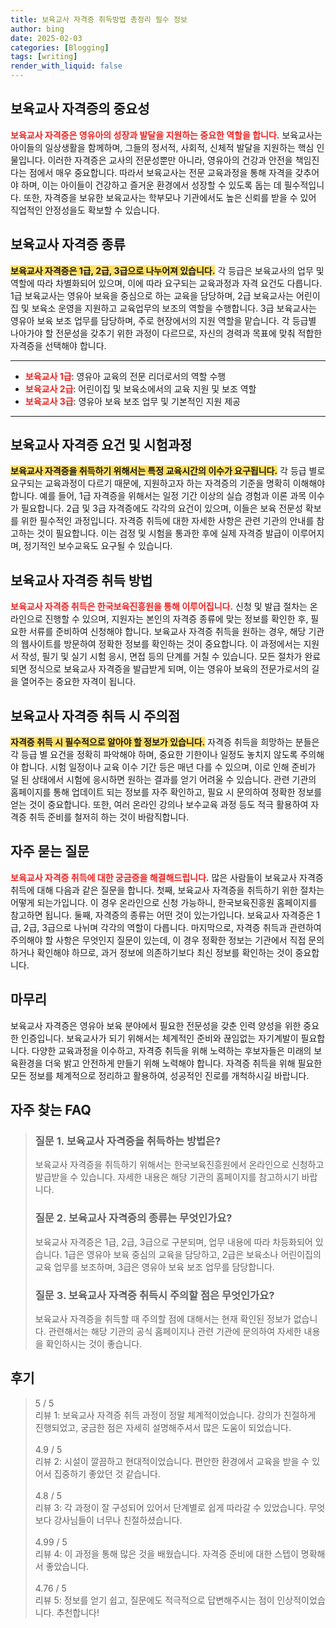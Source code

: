```yaml
---
title: 보육교사 자격증 취득방법 총정리 필수 정보
author: bing
date: 2025-02-03
categories: [Blogging]
tags: [writing]
render_with_liquid: false
---
```



<h2 id='보육교사_자격증의_중요성'>보육교사 자격증의 중요성</h2>

<p><b><span style="color: #ee2323;">보육교사 자격증은 영유아의 성장과 발달을 지원하는 중요한 역할을 합니다.</span></b> 보육교사는 아이들의 일상생활을 함께하며, 그들의 정서적, 사회적, 신체적 발달을 지원하는 핵심 인물입니다. 이러한 자격증은 교사의 전문성뿐만 아니라, 영유아의 건강과 안전을 책임진다는 점에서 매우 중요합니다. 따라서 보육교사는 전문 교육과정을 통해 자격을 갖추어야 하며, 이는 아이들이 건강하고 즐거운 환경에서 성장할 수 있도록 돕는 데 필수적입니다. 또한, 자격증을 보유한 보육교사는 학부모나 기관에서도 높은 신뢰를 받을 수 있어 직업적인 안정성을도 확보할 수 있습니다.</p>

<h2 id='보육교사_자격증_종류'>보육교사 자격증 종류</h2>

<p><b><span style="background-color: #ffe066;">보육교사 자격증은 1급, 2급, 3급으로 나누어져 있습니다.</span></b> 각 등급은 보육교사의 업무 및 역할에 따라 차별화되어 있으며, 이에 따라 요구되는 교육과정과 자격 요건도 다릅니다. 1급 보육교사는 영유아 보육을 중심으로 하는 교육을 담당하며, 2급 보육교사는 어린이집 및 보육소 운영을 지원하고 교육업무의 보조의 역할을 수행합니다. 3급 보육교사는 영유아 보육 보조 업무를 담당하며, 주로 현장에서의 지원 역할을 맡습니다. 각 등급별 나아가야 할 전문성을 갖추기 위한 과정이 다르므로, 자신의 경력과 목표에 맞춰 적합한 자격증을 선택해야 합니다.</p>

<hr />

<ul>
    <li><b><span style="color: #ee2323;">보육교사 1급</span></b>: 영유아 교육의 전문 리더로서의 역할 수행</li>
    <li><b><span style="color: #ee2323;">보육교사 2급</span></b>: 어린이집 및 보육소에서의 교육 지원 및 보조 역할</li>
    <li><b><span style="color: #ee2323;">보육교사 3급</span></b>: 영유아 보육 보조 업무 및 기본적인 지원 제공</li>
</ul>

<hr />

<h2 id='보육교사_자격증_요건_및_시험과정'>보육교사 자격증 요건 및 시험과정</h2>

<p><b><span style="background-color: #ffe066;">보육교사 자격증을 취득하기 위해서는 특정 교육시간의 이수가 요구됩니다.</span></b> 각 등급 별로 요구되는 교육과정이 다르기 때문에, 지원하고자 하는 자격증의 기준을 명확히 이해해야 합니다. 예를 들어, 1급 자격증을 위해서는 일정 기간 이상의 실습 경험과 이론 과목 이수가 필요합니다. 2급 및 3급 자격증에도 각각의 요건이 있으며, 이들은 보육 전문성 확보를 위한 필수적인 과정입니다. 자격증 취득에 대한 자세한 사항은 관련 기관의 안내를 참고하는 것이 필요합니다. 이는 검정 및 시험을 통과한 후에 실제 자격증 발급이 이루어지며, 정기적인 보수교육도 요구될 수 있습니다.</p>

<h2 id='보육교사_자격증_취득방법'>보육교사 자격증 취득 방법</h2>

<p><b><span style="color: #ee2323;">보육교사 자격증 취득은 한국보육진흥원을 통해 이루어집니다.</span></b> 신청 및 발급 절차는 온라인으로 진행할 수 있으며, 지원자는 본인의 자격증 종류에 맞는 정보를 확인한 후, 필요한 서류를 준비하여 신청해야 합니다. 보육교사 자격증 취득을 원하는 경우, 해당 기관의 웹사이트를 방문하여 정확한 정보를 확인하는 것이 중요합니다. 이 과정에서는 지원서 작성, 필기 및 실기 시험 응시, 면접 등의 단계를 거칠 수 있습니다. 모든 절차가 완료되면 정식으로 보육교사 자격증을 발급받게 되며, 이는 영유아 보육의 전문가로서의 길을 열어주는 중요한 자격이 됩니다.</p>

<h2 id='보육교사_자격증_취득시_주의점'>보육교사 자격증 취득 시 주의점</h2>

<p><b><span style="background-color: #ffe066;">자격증 취득 시 필수적으로 알아야 할 정보가 있습니다.</span></b> 자격증 취득을 희망하는 분들은 각 등급 별 요건을 정확히 파악해야 하며, 중요한 기한이나 일정도 놓치지 않도록 주의해야 합니다. 시험 일정이나 교육 이수 기간 등은 매년 다를 수 있으며, 이로 인해 준비가 덜 된 상태에서 시험에 응시하면 원하는 결과를 얻기 어려울 수 있습니다. 관련 기관의 홈페이지를 통해 업데이트 되는 정보를 자주 확인하고, 필요 시 문의하여 정확한 정보를 얻는 것이 중요합니다. 또한, 여러 온라인 강의나 보수교육 과정 등도 적극 활용하여 자격증 취득 준비를 철저히 하는 것이 바람직합니다.</p>

<h2 id='자주_묻는_질문'>자주 묻는 질문</h2>

<p><b><span style="color: #ee2323;">보육교사 자격증 취득에 대한 궁금증을 해결해드립니다.</span></b> 많은 사람들이 보육교사 자격증 취득에 대해 다음과 같은 질문을 합니다. 첫째, 보육교사 자격증을 취득하기 위한 절차는 어떻게 되는가입니다. 이 경우 온라인으로 신청 가능하니, 한국보육진흥원 홈페이지를 참고하면 됩니다. 둘째, 자격증의 종류는 어떤 것이 있는가입니다. 보육교사 자격증은 1급, 2급, 3급으로 나뉘며 각각의 역할이 다릅니다. 마지막으로, 자격증 취득과 관련하여 주의해야 할 사항은 무엇인지 질문이 있는데, 이 경우 정확한 정보는 기관에서 직접 문의하거나 확인해야 하므로, 과거 정보에 의존하기보다 최신 정보를 확인하는 것이 중요합니다.</p>

<h2 id='마무리'>마무리</h2>

<p>보육교사 자격증은 영유아 보육 분야에서 필요한 전문성을 갖춘 인력 양성을 위한 중요한 인증입니다. 보육교사가 되기 위해서는 체계적인 준비와 끊임없는 자기계발이 필요합니다. 다양한 교육과정을 이수하고, 자격증 취득을 위해 노력하는 후보자들은 미래의 보육환경을 더욱 밝고 안전하게 만들기 위해 노력해야 합니다. 자격증 취득을 위해 필요한 모든 정보를 체계적으로 정리하고 활용하여, 성공적인 진로를 개척하시길 바랍니다.</p>


<h2 id='자주_찾는_FAQ'>자주 찾는 FAQ</h2>
<div itemscope="" itemtype="https://schema.org/FAQPage"> 
<blockquote> 
<div itemscope="" itemprop="mainEntity" itemtype="https://schema.org/Question"> 
<h3 itemprop="name">질문 1. 보육교사 자격증을 취득하는 방법은?</h3> 
<div itemscope="" itemprop="acceptedAnswer" itemtype="https://schema.org/Answer"> 
<span itemprop="text"> 
<p>보육교사 자격증을 취득하기 위해서는 한국보육진흥원에서 온라인으로 신청하고 발급받을 수 있습니다. 자세한 내용은 해당 기관의 홈페이지를 참고하시기 바랍니다.</p> 
</span> 
</div> 
</div> 
<div itemscope="" itemprop="mainEntity" itemtype="https://schema.org/Question"> 
<h3 itemprop="name">질문 2. 보육교사 자격증의 종류는 무엇인가요?</h3> 
<div itemscope="" itemprop="acceptedAnswer" itemtype="https://schema.org/Answer"> 
<span itemprop="text"> 
<p>보육교사 자격증은 1급, 2급, 3급으로 구분되며, 업무 내용에 따라 차등화되어 있습니다. 1급은 영유아 보육 중심의 교육을 담당하고, 2급은 보육소나 어린이집의 교육 업무를 보조하며, 3급은 영유아 보육 보조 업무를 담당합니다.</p> 
</span> 
</div> 
</div> 
<div itemscope="" itemprop="mainEntity" itemtype="https://schema.org/Question"> 
<h3 itemprop="name">질문 3. 보육교사 자격증 취득시 주의할 점은 무엇인가요?</h3> 
<div itemscope="" itemprop="acceptedAnswer" itemtype="https://schema.org/Answer"> 
<span itemprop="text"> 
<p>보육교사 자격증을 취득할 때 주의할 점에 대해서는 현재 확인된 정보가 없습니다. 관련해서는 해당 기관의 공식 홈페이지나 관련 기관에 문의하여 자세한 내용을 확인하시는 것이 좋습니다.</p> 
</span> 
</div> 
</div> 
</blockquote> 
</div>
<h2 id='후기'>후기</h2>
<div itemscope itemtype="https://schema.org/Product">
  <blockquote>
  <div itemprop="review" itemscope itemtype="https://schema.org/Review">
      <div itemprop="reviewRating" itemscope itemtype="https://schema.org/Rating"> <span itemprop="ratingValue">5</span> / <span itemprop="bestRating">5</span> </div>
      <span itemprop="reviewBody">리뷰 1: 보육교사 자격증 취득 과정이 정말 체계적이었습니다. 강의가 친절하게 진행되었고, 궁금한 점은 자세히 설명해주셔서 많은 도움이 되었습니다.</span>
  </div>
  <br>
  <div itemprop="review" itemscope itemtype="https://schema.org/Review">
      <div itemprop="reviewRating" itemscope itemtype="https://schema.org/Rating"> <span itemprop="ratingValue">4.9</span> / <span itemprop="bestRating">5</span> </div>
      <span itemprop="reviewBody">리뷰 2: 시설이 깔끔하고 현대적이었습니다. 편안한 환경에서 교육을 받을 수 있어서 집중하기 좋았던 것 같습니다.</span>
  </div>
  <br>
  <div itemprop="review" itemscope itemtype="https://schema.org/Review">
      <div itemprop="reviewRating" itemscope itemtype="https://schema.org/Rating"> <span itemprop="ratingValue">4.8</span> / <span itemprop="bestRating">5</span> </div>
      <span itemprop="reviewBody">리뷰 3: 각 과정이 잘 구성되어 있어서 단계별로 쉽게 따라갈 수 있었습니다. 무엇보다 강사님들이 너무나 친절하셨습니다.</span>
  </div>
  <br>
  <div itemprop="review" itemscope itemtype="https://schema.org/Review">
      <div itemprop="reviewRating" itemscope itemtype="https://schema.org/Rating"> <span itemprop="ratingValue">4.99</span> / <span itemprop="bestRating">5</span> </div>
      <span itemprop="reviewBody">리뷰 4: 이 과정을 통해 많은 것을 배웠습니다. 자격증 준비에 대한 스텝이 명확해서 좋았습니다.</span>
  </div>
  <br>
  <div itemprop="review" itemscope itemtype="https://schema.org/Review">
      <div itemprop="reviewRating" itemscope itemtype="https://schema.org/Rating"> <span itemprop="ratingValue">4.76</span> / <span itemprop="bestRating">5</span> </div>
      <span itemprop="reviewBody">리뷰 5: 정보를 얻기 쉽고, 질문에도 적극적으로 답변해주시는 점이 인상적이었습니다. 추천합니다!</span>
  </div>
  </blockquote>
</div>
